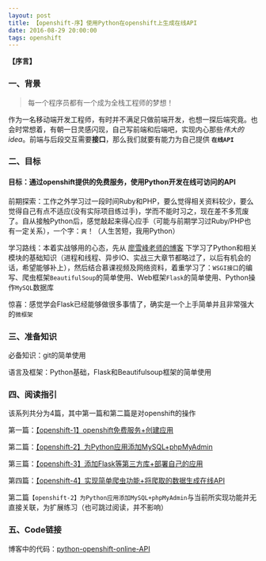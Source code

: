 ```yaml
---
layout: post
title: 【openshift-序】使用Python在openshift上生成在线API
date: 2016-08-29 20:00:00
tags: openshift
---
```


**【序言】**

### 一、背景

> 每一个程序员都有一个成为全栈工程师的梦想！

作为一名移动端开发工程师，有时并不满足只做前端开发，也想一探后端究竟。也会时常想着，有朝一日灵感闪现，自己写前端和后端吧，实现内心那些*伟大的idea*。前端与后段交互需要**接口**，那么我们就要有能力为自己提供 **`在线API`**

### 二、目标

#### **目标：通过openshift提供的免费服务，使用Python开发在线可访问的API**

前期探索：工作之外学习过一段时间Ruby和PHP，要么觉得相关资料较少，要么觉得自己有点不适应(没有实际项目练过手)，学而不能时习之，现在差不多荒废了。自从接触Python后，感觉敲起来得心应手（可能与前期学习过Ruby/PHP也有一定关系），一个字：`爽`！（人生苦短，我用Python）

学习路线：本着实战够用的心态，先从 [廖雪峰老师的博客](http://www.liaoxuefeng.com/) 下学习了Python和相关模块的基础知识（进程和线程、异步IO、实战三大章节都略过了，以后有机会的话，希望能够补上），然后结合慕课视频及网络资料，着重学习了：`WSGI接口`的编写、爬虫框架`BeautifulSoup`的简单使用、Web框架`Flask`的简单使用、Python操作`MySQL`数据库

惊喜：感觉学会Flask已经能够做很多事情了，确实是一个上手简单并且非常强大的`微框架`



### 三、准备知识

必备知识：git的简单使用

语言及框架：Python基础，Flask和Beautifulsoup框架的简单使用

### 四、阅读指引

该系列共分为4篇，其中第一篇和第二篇是对openshift的操作

第一篇：[【openshift-1】openshift免费服务+创建应用](http://yunschou.github.io/2016/08/openshift-guide-1/)

第二篇：[【openshift-2】为Python应用添加MySQL+phpMyAdmin](http://yunschou.github.io/2016/08/openshift-guide-2/)

第三篇：[【openshift-3】添加Flask等第三方库+部署自己的应用](http://yunschou.github.io/2016/09/openshift-guide-3/)

第四篇：[【openshift-4】实现简单爬虫功能+将爬取的数据生成在线API](http://yunschou.github.io/2016/09/openshift-guide-4/)

第二篇`【openshift-2】为Python应用添加MySQL+phpMyAdmin`与当前所实现功能并无直接关联，为扩展练习（也可跳过阅读，并不影响）

### 五、Code链接

博客中的代码：[python-openshift-online-API](https://github.com/YunsChou/PythonCode/tree/master/python-openshift-online-API)

